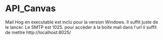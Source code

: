 # API_Canvas
Mail Hog en executable est inclu pour la version Windows. Il suffit juste de le lancer.
Le SMTP est 1025.
pour accèder à la boite mail dans l'url il suffit de mettre http://localhost:8025/
